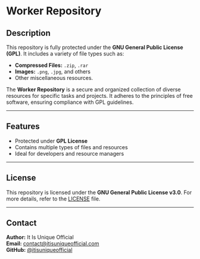 # Worker Repository  

## Description  
This repository is fully protected under the **GNU General Public License (GPL)**. It includes a variety of file types such as:  
- **Compressed Files:** `.zip`, `.rar`  
- **Images:** `.png`, `.jpg`, and others  
- Other miscellaneous resources.  

The **Worker Repository** is a secure and organized collection of diverse resources for specific tasks and projects. It adheres to the principles of free software, ensuring compliance with GPL guidelines.  

---

## Features  
- Protected under **GPL License**  
- Contains multiple types of files and resources  
- Ideal for developers and resource managers  

---

## License  
This repository is licensed under the **GNU General Public License v3.0**. For more details, refer to the [LICENSE](./LICENSE) file.  

---

## Contact  
**Author:** It Is Unique Official  
**Email:** [contact@itisuniqueofficial.com](mailto:contact@itisuniqueofficial.com)  
**GitHub:** [@itisuniqueofficial](https://github.com/itisuniqueofficial)  
